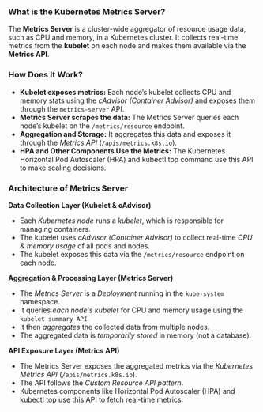 ### What is the Kubernetes Metrics Server? ###
The **Metrics Server** is a cluster-wide aggregator of resource usage data, such as CPU and memory, in a Kubernetes cluster. It collects real-time metrics from the **kubelet** on each node and makes them available via the **Metrics API**.

### How Does It Work? ###
- **Kubelet exposes metrics:** Each node’s kubelet collects CPU and memory stats using the *cAdvisor (Container Advisor)* and exposes them through the `metrics-server` API.
- **Metrics Server scrapes the data:** The Metrics Server queries each node’s kubelet on the `/metrics/resource` endpoint.
- **Aggregation and Storage:** It aggregates this data and exposes it through the *Metrics API* (`/apis/metrics.k8s.io`).
- **HPA and Other Components Use the Metrics:** The Kubernetes Horizontal Pod Autoscaler (HPA) and kubectl top command use this API to make scaling decisions.

### Architecture of Metrics Server ###
**Data Collection Layer (Kubelet & cAdvisor)**
- Each *Kubernetes node* runs a *kubelet*, which is responsible for managing containers.
- The kubelet uses *cAdvisor (Container Advisor)* to collect real-time *CPU & memory usage* of all pods and nodes.
- The kubelet exposes this data via the `/metrics/resource` endpoint on each node.

**Aggregation & Processing Layer (Metrics Server)**
- The *Metrics Server* is a *Deployment* running in the `kube-system` namespace.
- It queries *each node's kubelet* for CPU and memory usage using the `kubelet summary API`.
- It then *aggregates* the collected data from multiple nodes.
- The aggregated data is *temporarily stored* in memory (not a database).

**API Exposure Layer (Metrics API)**
- The Metrics Server exposes the aggregated metrics via the *Kubernetes Metrics API* (`/apis/metrics.k8s.io`).
- The API follows the *Custom Resource API pattern*.
- Kubernetes components like Horizontal Pod Autoscaler (HPA) and kubectl top use this API to fetch real-time metrics.
